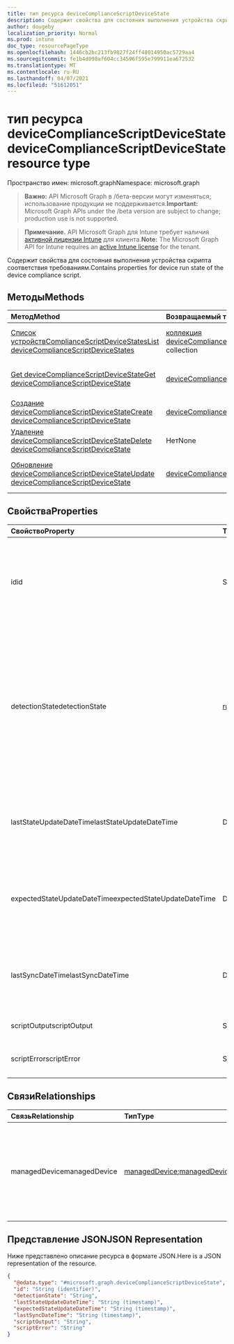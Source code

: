 ```yaml
---
title: тип ресурса deviceComplianceScriptDeviceState
description: Содержит свойства для состояния выполнения устройства скрипта соответствия требованиям.
author: dougeby
localization_priority: Normal
ms.prod: intune
doc_type: resourcePageType
ms.openlocfilehash: 1446cb2bc213fb9827f24ff48014950ac5729aa4
ms.sourcegitcommit: fe1b4d098af604cc34596f595e799911ea672532
ms.translationtype: MT
ms.contentlocale: ru-RU
ms.lasthandoff: 04/07/2021
ms.locfileid: "51612051"
---
```

# <a name="devicecompliancescriptdevicestate-resource-type"></a><span data-ttu-id="178b0-103">тип ресурса deviceComplianceScriptDeviceState</span><span class="sxs-lookup"><span data-stu-id="178b0-103">deviceComplianceScriptDeviceState resource type</span></span>

<span data-ttu-id="178b0-104">Пространство имен: microsoft.graph</span><span class="sxs-lookup"><span data-stu-id="178b0-104">Namespace: microsoft.graph</span></span>

> <span data-ttu-id="178b0-105">**Важно:** API Microsoft Graph в /бета-версии могут изменяться; использование продукции не поддерживается.</span><span class="sxs-lookup"><span data-stu-id="178b0-105">**Important:** Microsoft Graph APIs under the /beta version are subject to change; production use is not supported.</span></span>

> <span data-ttu-id="178b0-106">**Примечание.** API Microsoft Graph для Intune требует наличия [активной лицензии Intune](https://go.microsoft.com/fwlink/?linkid=839381) для клиента.</span><span class="sxs-lookup"><span data-stu-id="178b0-106">**Note:** The Microsoft Graph API for Intune requires an [active Intune license](https://go.microsoft.com/fwlink/?linkid=839381) for the tenant.</span></span>

<span data-ttu-id="178b0-107">Содержит свойства для состояния выполнения устройства скрипта соответствия требованиям.</span><span class="sxs-lookup"><span data-stu-id="178b0-107">Contains properties for device run state of the device compliance script.</span></span>

## <a name="methods"></a><span data-ttu-id="178b0-108">Методы</span><span class="sxs-lookup"><span data-stu-id="178b0-108">Methods</span></span>
|<span data-ttu-id="178b0-109">Метод</span><span class="sxs-lookup"><span data-stu-id="178b0-109">Method</span></span>|<span data-ttu-id="178b0-110">Возвращаемый тип</span><span class="sxs-lookup"><span data-stu-id="178b0-110">Return Type</span></span>|<span data-ttu-id="178b0-111">Описание</span><span class="sxs-lookup"><span data-stu-id="178b0-111">Description</span></span>|
|:---|:---|:---|
|[<span data-ttu-id="178b0-112">Список устройствComplianceScriptDeviceStates</span><span class="sxs-lookup"><span data-stu-id="178b0-112">List deviceComplianceScriptDeviceStates</span></span>](../api/intune-devices-devicecompliancescriptdevicestate-list.md)|<span data-ttu-id="178b0-113">[коллекция deviceComplianceScriptDeviceState](../resources/intune-devices-devicecompliancescriptdevicestate.md)</span><span class="sxs-lookup"><span data-stu-id="178b0-113">[deviceComplianceScriptDeviceState](../resources/intune-devices-devicecompliancescriptdevicestate.md) collection</span></span>|<span data-ttu-id="178b0-114">Список свойств и связей [объектов deviceComplianceScriptDeviceState.](../resources/intune-devices-devicecompliancescriptdevicestate.md)</span><span class="sxs-lookup"><span data-stu-id="178b0-114">List properties and relationships of the [deviceComplianceScriptDeviceState](../resources/intune-devices-devicecompliancescriptdevicestate.md) objects.</span></span>|
|[<span data-ttu-id="178b0-115">Get deviceComplianceScriptDeviceState</span><span class="sxs-lookup"><span data-stu-id="178b0-115">Get deviceComplianceScriptDeviceState</span></span>](../api/intune-devices-devicecompliancescriptdevicestate-get.md)|[<span data-ttu-id="178b0-116">deviceComplianceScriptDeviceState</span><span class="sxs-lookup"><span data-stu-id="178b0-116">deviceComplianceScriptDeviceState</span></span>](../resources/intune-devices-devicecompliancescriptdevicestate.md)|<span data-ttu-id="178b0-117">Чтение свойств и связей [объекта deviceComplianceScriptDeviceState.](../resources/intune-devices-devicecompliancescriptdevicestate.md)</span><span class="sxs-lookup"><span data-stu-id="178b0-117">Read properties and relationships of the [deviceComplianceScriptDeviceState](../resources/intune-devices-devicecompliancescriptdevicestate.md) object.</span></span>|
|[<span data-ttu-id="178b0-118">Создание deviceComplianceScriptDeviceState</span><span class="sxs-lookup"><span data-stu-id="178b0-118">Create deviceComplianceScriptDeviceState</span></span>](../api/intune-devices-devicecompliancescriptdevicestate-create.md)|[<span data-ttu-id="178b0-119">deviceComplianceScriptDeviceState</span><span class="sxs-lookup"><span data-stu-id="178b0-119">deviceComplianceScriptDeviceState</span></span>](../resources/intune-devices-devicecompliancescriptdevicestate.md)|<span data-ttu-id="178b0-120">Создание нового [объекта deviceComplianceScriptDeviceState.](../resources/intune-devices-devicecompliancescriptdevicestate.md)</span><span class="sxs-lookup"><span data-stu-id="178b0-120">Create a new [deviceComplianceScriptDeviceState](../resources/intune-devices-devicecompliancescriptdevicestate.md) object.</span></span>|
|[<span data-ttu-id="178b0-121">Удаление deviceComplianceScriptDeviceState</span><span class="sxs-lookup"><span data-stu-id="178b0-121">Delete deviceComplianceScriptDeviceState</span></span>](../api/intune-devices-devicecompliancescriptdevicestate-delete.md)|<span data-ttu-id="178b0-122">Нет</span><span class="sxs-lookup"><span data-stu-id="178b0-122">None</span></span>|<span data-ttu-id="178b0-123">Удаляет [устройствоComplianceScriptDeviceState](../resources/intune-devices-devicecompliancescriptdevicestate.md).</span><span class="sxs-lookup"><span data-stu-id="178b0-123">Deletes a [deviceComplianceScriptDeviceState](../resources/intune-devices-devicecompliancescriptdevicestate.md).</span></span>|
|[<span data-ttu-id="178b0-124">Обновление deviceComplianceScriptDeviceState</span><span class="sxs-lookup"><span data-stu-id="178b0-124">Update deviceComplianceScriptDeviceState</span></span>](../api/intune-devices-devicecompliancescriptdevicestate-update.md)|[<span data-ttu-id="178b0-125">deviceComplianceScriptDeviceState</span><span class="sxs-lookup"><span data-stu-id="178b0-125">deviceComplianceScriptDeviceState</span></span>](../resources/intune-devices-devicecompliancescriptdevicestate.md)|<span data-ttu-id="178b0-126">Обновление свойств объекта [deviceComplianceScriptDeviceState.](../resources/intune-devices-devicecompliancescriptdevicestate.md)</span><span class="sxs-lookup"><span data-stu-id="178b0-126">Update the properties of a [deviceComplianceScriptDeviceState](../resources/intune-devices-devicecompliancescriptdevicestate.md) object.</span></span>|

## <a name="properties"></a><span data-ttu-id="178b0-127">Свойства</span><span class="sxs-lookup"><span data-stu-id="178b0-127">Properties</span></span>
|<span data-ttu-id="178b0-128">Свойство</span><span class="sxs-lookup"><span data-stu-id="178b0-128">Property</span></span>|<span data-ttu-id="178b0-129">Тип</span><span class="sxs-lookup"><span data-stu-id="178b0-129">Type</span></span>|<span data-ttu-id="178b0-130">Описание</span><span class="sxs-lookup"><span data-stu-id="178b0-130">Description</span></span>|
|:---|:---|:---|
|<span data-ttu-id="178b0-131">id</span><span class="sxs-lookup"><span data-stu-id="178b0-131">id</span></span>|<span data-ttu-id="178b0-132">String</span><span class="sxs-lookup"><span data-stu-id="178b0-132">String</span></span>|<span data-ttu-id="178b0-133">Ключ состояния состояния скрипта устройства устройства.</span><span class="sxs-lookup"><span data-stu-id="178b0-133">Key of the device compliance script device state entity.</span></span> <span data-ttu-id="178b0-134">Это свойство доступно только для чтения.</span><span class="sxs-lookup"><span data-stu-id="178b0-134">This property is read-only.</span></span>|
|<span data-ttu-id="178b0-135">detectionState</span><span class="sxs-lookup"><span data-stu-id="178b0-135">detectionState</span></span>|[<span data-ttu-id="178b0-136">runState</span><span class="sxs-lookup"><span data-stu-id="178b0-136">runState</span></span>](../resources/intune-devices-runstate.md)|<span data-ttu-id="178b0-137">Состояние обнаружения из последнего выполнения скрипта соответствия требованиям устройства.</span><span class="sxs-lookup"><span data-stu-id="178b0-137">Detection state from the lastest device compliance script execution.</span></span> <span data-ttu-id="178b0-138">Возможные значения: `unknown`, `success`, `fail`, `scriptError`, `pending`, `notApplicable`.</span><span class="sxs-lookup"><span data-stu-id="178b0-138">Possible values are: `unknown`, `success`, `fail`, `scriptError`, `pending`, `notApplicable`.</span></span>|
|<span data-ttu-id="178b0-139">lastStateUpdateDateTime</span><span class="sxs-lookup"><span data-stu-id="178b0-139">lastStateUpdateDateTime</span></span>|<span data-ttu-id="178b0-140">DateTimeOffset</span><span class="sxs-lookup"><span data-stu-id="178b0-140">DateTimeOffset</span></span>|<span data-ttu-id="178b0-141">Последний период выполнения сценария соответствия требованиям устройства</span><span class="sxs-lookup"><span data-stu-id="178b0-141">The last timestamp of when the device compliance script executed</span></span>|
|<span data-ttu-id="178b0-142">expectedStateUpdateDateTime</span><span class="sxs-lookup"><span data-stu-id="178b0-142">expectedStateUpdateDateTime</span></span>|<span data-ttu-id="178b0-143">DateTimeOffset</span><span class="sxs-lookup"><span data-stu-id="178b0-143">DateTimeOffset</span></span>|<span data-ttu-id="178b0-144">Следующий период выполнения сценария соответствия требованиям к устройству</span><span class="sxs-lookup"><span data-stu-id="178b0-144">The next timestamp of when the device compliance script is expected to execute</span></span>|
|<span data-ttu-id="178b0-145">lastSyncDateTime</span><span class="sxs-lookup"><span data-stu-id="178b0-145">lastSyncDateTime</span></span>|<span data-ttu-id="178b0-146">DateTimeOffset</span><span class="sxs-lookup"><span data-stu-id="178b0-146">DateTimeOffset</span></span>|<span data-ttu-id="178b0-147">Последний раз, когда расширение управления Intune синхронизировали с Intune</span><span class="sxs-lookup"><span data-stu-id="178b0-147">The last time that Intune Managment Extension synced with Intune</span></span>|
|<span data-ttu-id="178b0-148">scriptOutput</span><span class="sxs-lookup"><span data-stu-id="178b0-148">scriptOutput</span></span>|<span data-ttu-id="178b0-149">String</span><span class="sxs-lookup"><span data-stu-id="178b0-149">String</span></span>|<span data-ttu-id="178b0-150">Выход сценария обнаружения</span><span class="sxs-lookup"><span data-stu-id="178b0-150">Output of the detection script</span></span>|
|<span data-ttu-id="178b0-151">scriptError</span><span class="sxs-lookup"><span data-stu-id="178b0-151">scriptError</span></span>|<span data-ttu-id="178b0-152">String</span><span class="sxs-lookup"><span data-stu-id="178b0-152">String</span></span>|<span data-ttu-id="178b0-153">Ошибка из сценария обнаружения</span><span class="sxs-lookup"><span data-stu-id="178b0-153">Error from the detection script</span></span>|

## <a name="relationships"></a><span data-ttu-id="178b0-154">Связи</span><span class="sxs-lookup"><span data-stu-id="178b0-154">Relationships</span></span>
|<span data-ttu-id="178b0-155">Связь</span><span class="sxs-lookup"><span data-stu-id="178b0-155">Relationship</span></span>|<span data-ttu-id="178b0-156">Тип</span><span class="sxs-lookup"><span data-stu-id="178b0-156">Type</span></span>|<span data-ttu-id="178b0-157">Описание</span><span class="sxs-lookup"><span data-stu-id="178b0-157">Description</span></span>|
|:---|:---|:---|
|<span data-ttu-id="178b0-158">managedDevice</span><span class="sxs-lookup"><span data-stu-id="178b0-158">managedDevice</span></span>|<span data-ttu-id="178b0-159">[managedDevice](../resources/intune-devices-manageddevice.md);</span><span class="sxs-lookup"><span data-stu-id="178b0-159">[managedDevice](../resources/intune-devices-manageddevice.md)</span></span>|<span data-ttu-id="178b0-160">Управляемое устройство, на котором выполнен сценарий соответствия требованиям устройства</span><span class="sxs-lookup"><span data-stu-id="178b0-160">The managed device on which the device compliance script executed</span></span>|

## <a name="json-representation"></a><span data-ttu-id="178b0-161">Представление JSON</span><span class="sxs-lookup"><span data-stu-id="178b0-161">JSON Representation</span></span>
<span data-ttu-id="178b0-162">Ниже представлено описание ресурса в формате JSON.</span><span class="sxs-lookup"><span data-stu-id="178b0-162">Here is a JSON representation of the resource.</span></span>
<!-- {
  "blockType": "resource",
  "keyProperty": "id",
  "@odata.type": "microsoft.graph.deviceComplianceScriptDeviceState"
}
-->
``` json
{
  "@odata.type": "#microsoft.graph.deviceComplianceScriptDeviceState",
  "id": "String (identifier)",
  "detectionState": "String",
  "lastStateUpdateDateTime": "String (timestamp)",
  "expectedStateUpdateDateTime": "String (timestamp)",
  "lastSyncDateTime": "String (timestamp)",
  "scriptOutput": "String",
  "scriptError": "String"
}
```





